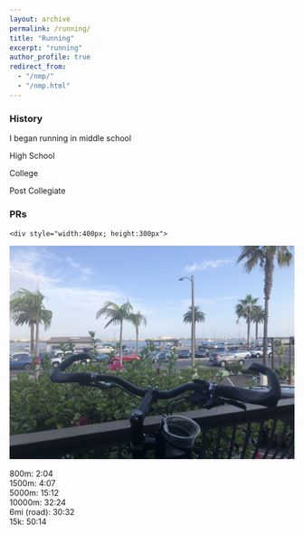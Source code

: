 ```yaml
---
layout: archive
permalink: /running/
title: "Running"
excerpt: "running"
author_profile: true
redirect_from: 
  - "/nmp/"
  - "/nmp.html"
---
```




### History

I began running in middle school

High School

College

Post Collegiate


### PRs

    <div style="width:400px; height:300px">
<img src="/images/sr2007bp1_2.JPG"/>
    </div>


<br>

800m: 2:04
<br>
1500m: 4:07
<br> 
5000m: 15:12 
<br> 
10000m: 32:24
<br> 
6mi (road): 30:32
<br> 
15k: 50:14

